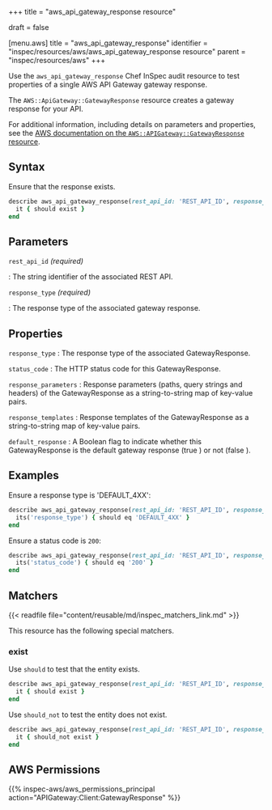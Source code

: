 +++
title = "aws_api_gateway_response resource"

draft = false


[menu.aws]
title = "aws_api_gateway_response"
identifier = "inspec/resources/aws/aws_api_gateway_response resource"
parent = "inspec/resources/aws"
+++

Use the `aws_api_gateway_response` Chef InSpec audit resource to test properties of a single AWS API Gateway gateway response.

The `AWS::ApiGateway::GatewayResponse` resource creates a gateway response for your API.

For additional information, including details on parameters and properties, see the [AWS documentation on the `AWS::APIGateway::GatewayResponse` resource](https://docs.aws.amazon.com/AWSCloudFormation/latest/UserGuide/aws-resource-apigateway-gatewayresponse.html).

## Syntax

Ensure that the response exists.

```ruby
describe aws_api_gateway_response(rest_api_id: 'REST_API_ID', response_type: 'RESPONSE_TYPE') do
  it { should exist }
end
```

## Parameters

`rest_api_id` _(required)_

: The string identifier of the associated REST API.

`response_type` _(required)_

: The response type of the associated gateway response.

## Properties

`response_type`
: The response type of the associated GatewayResponse.

`status_code`
: The HTTP status code for this GatewayResponse.

`response_parameters`
: Response parameters (paths, query strings and headers) of the GatewayResponse as a string-to-string map of key-value pairs.

`response_templates`
: Response templates of the GatewayResponse as a string-to-string map of key-value pairs.

`default_response`
: A Boolean flag to indicate whether this GatewayResponse is the default gateway response (true ) or not (false ).

## Examples

Ensure a response type is 'DEFAULT_4XX':

```ruby
describe aws_api_gateway_response(rest_api_id: 'REST_API_ID', response_type: 'DEFAULT_4XX') do
  its('response_type') { should eq 'DEFAULT_4XX' }
end
```

Ensure a status code is `200`:

```ruby
describe aws_api_gateway_response(rest_api_id: 'REST_API_ID', response_type: 'RESPONSE_TYPE') do
  its('status_code') { should eq '200' }
end
```

## Matchers

{{< readfile file="content/reusable/md/inspec_matchers_link.md" >}}

This resource has the following special matchers.

### exist

Use `should` to test that the entity exists.

```ruby
describe aws_api_gateway_response(rest_api_id: 'REST_API_ID', response_type: 'RESPONSE_TYPE') do
  it { should exist }
end
```

Use `should_not` to test the entity does not exist.

```ruby
describe aws_api_gateway_response(rest_api_id: 'REST_API_ID', response_type: 'RESPONSE_TYPE') do
  it { should_not exist }
end
```

## AWS Permissions

{{% inspec-aws/aws_permissions_principal action="APIGateway:Client:GatewayResponse" %}}
